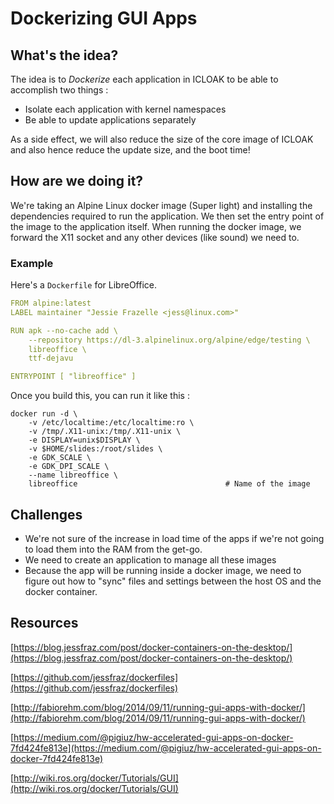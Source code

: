 # Dockerizing GUI Apps

## What's the idea?

The idea is to *Dockerize* each application in ICLOAK to be able to accomplish two things : 

* Isolate each application with kernel namespaces
* Be able to update applications separately

As a side effect, we will also reduce the size of the core image of ICLOAK and also hence reduce the update size, and the boot time! 

## How are we doing it?

We're taking an Alpine Linux docker image (Super light) and installing the dependencies required to run the application. We then set the entry point of the image to the application itself. When running the docker image, we forward the X11 socket and any other devices (like sound) we need to. 

### Example

Here's a `Dockerfile` for LibreOffice. 

```yaml
FROM alpine:latest
LABEL maintainer "Jessie Frazelle <jess@linux.com>"

RUN apk --no-cache add \
	--repository https://dl-3.alpinelinux.org/alpine/edge/testing \
	libreoffice \
	ttf-dejavu

ENTRYPOINT [ "libreoffice" ]
```

Once you build this, you can run it like this : 

```shell
docker run -d \
	-v /etc/localtime:/etc/localtime:ro \
	-v /tmp/.X11-unix:/tmp/.X11-unix \
	-e DISPLAY=unix$DISPLAY \
	-v $HOME/slides:/root/slides \
	-e GDK_SCALE \
	-e GDK_DPI_SCALE \
	--name libreoffice \
	libreoffice 								# Name of the image
```

## Challenges

* We're not sure of the increase in load time of the apps if we're not going to load them into the RAM from the get-go.
* We need to create an application to manage all these images
* Because the app will be running inside a docker image, we need to figure out how to "sync" files and settings between the host OS and the docker container. 

## Resources

[https://blog.jessfraz.com/post/docker-containers-on-the-desktop/](https://blog.jessfraz.com/post/docker-containers-on-the-desktop/)

[https://github.com/jessfraz/dockerfiles](https://github.com/jessfraz/dockerfiles)

[http://fabiorehm.com/blog/2014/09/11/running-gui-apps-with-docker/](http://fabiorehm.com/blog/2014/09/11/running-gui-apps-with-docker/)

[https://medium.com/@pigiuz/hw-accelerated-gui-apps-on-docker-7fd424fe813e](https://medium.com/@pigiuz/hw-accelerated-gui-apps-on-docker-7fd424fe813e)

[http://wiki.ros.org/docker/Tutorials/GUI](http://wiki.ros.org/docker/Tutorials/GUI)